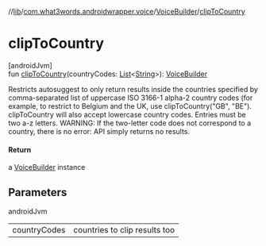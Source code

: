 //[lib](../../../index.md)/[com.what3words.androidwrapper.voice](../index.md)/[VoiceBuilder](index.md)/[clipToCountry](clip-to-country.md)

# clipToCountry

[androidJvm]\
fun [clipToCountry](clip-to-country.md)(countryCodes: [List](https://kotlinlang.org/api/latest/jvm/stdlib/kotlin.collections/-list/index.html)<[String](https://kotlinlang.org/api/latest/jvm/stdlib/kotlin/-string/index.html)>): [VoiceBuilder](index.md)

Restricts autosuggest to only return results inside the countries specified by comma-separated list of uppercase ISO 3166-1 alpha-2 country codes (for example, to restrict to Belgium and the UK, use clipToCountry("GB", "BE"). clipToCountry will also accept lowercase country codes. Entries must be two a-z letters. WARNING: If the two-letter code does not correspond to a country, there is no error: API simply returns no results.

#### Return

a [VoiceBuilder](index.md) instance

## Parameters

androidJvm

| | |
|---|---|
| countryCodes | countries to clip results too |
